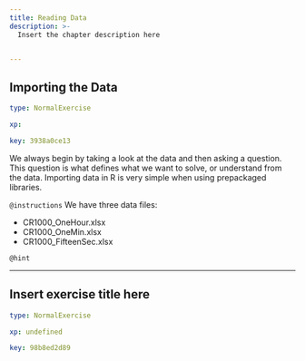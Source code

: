 ```yaml
---
title: Reading Data
description: >-
  Insert the chapter description here


---
```

## Importing the Data

```yaml
type: NormalExercise

xp: 

key: 3938a0ce13
```

We always begin by taking a look at the data and then asking a question. This question is what defines what we want to solve, or understand from the data. Importing data in R is very simple when using prepackaged libraries.

`@instructions`
We have three data files: 

- CR1000_OneHour.xlsx
- CR1000_OneMin.xlsx
- CR1000_FifteenSec.xlsx

`@hint`











---
## Insert exercise title here

```yaml
type: NormalExercise

xp: undefined

key: 98b8ed2d89
```













